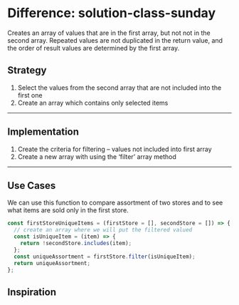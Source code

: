 # Difference: solution-class-sunday

<!-- BEGIN DOCS -->

Creates an array of values that are in the first array, but not not in the second array.
Repeated values are not duplicated in the return value, and the order of result values are determined by the first array.

## <!-- END DOCS -->

## Strategy

1. Select the values from the second array that are not included into the first one
2. Create an array which contains only selected items

---

## Implementation

1. Create the criteria for filtering – values not included into first array
2. Create a new array with using the ‘filter’ array method

---

## Use Cases

We can use this function to compare assortment of two stores and to see what items are sold only in the first store.

```js
const firstStoreUniqueItems = (firstStore = [], secondStore = []) => {
  // create an array where we will put the filtered valued
  const isUniqueItem = (item) => {
    return !secondStore.includes(item);
  };
  const uniqueAssortment = firstStore.filter(isUniqueItem);
  return uniqueAssortment;
};
```

## Inspiration

<!--
  was there any code, blog post, video, ... that inspired your solution?
  there's nothing wrong with adapting other people's code, just give them credit!
  and say how it inspired your solution.
-->
